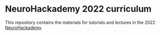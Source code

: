 # NeuroHackademy 2022 curriculum

This repository contains the materials for tutorials and lectures
in the 2022 [NeuroHackademy](https://neurohackademy.org).
